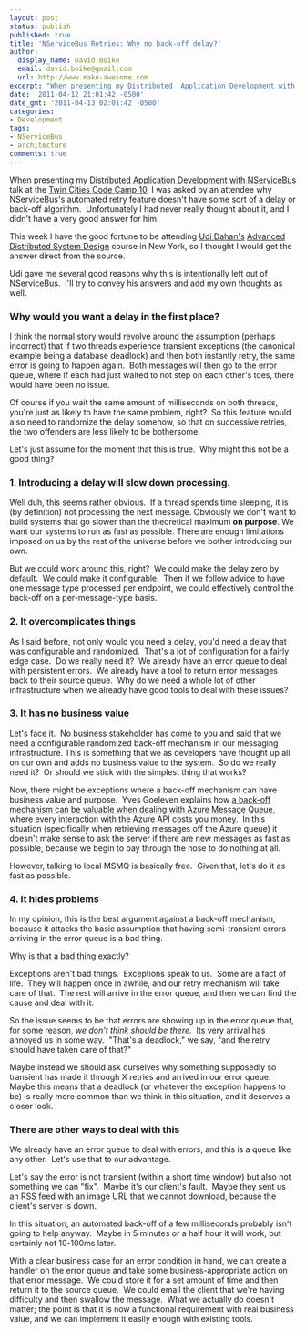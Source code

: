 ```yaml
---
layout: post
status: publish
published: true
title: 'NServiceBus Retries: Why no back-off delay?'
author:
  display_name: David Boike
  email: david.boike@gmail.com
  url: http://www.make-awesome.com
excerpt: "When presenting my Distributed  Application Development with NServiceBus talk at the Twin  Cities Code Camp 10, I was asked by an attendee why NServiceBus's automated  retry feature doesn't have some sort of a delay or back-off algorithm.&nbsp; Unfortunately  I had never really thought about it, and I didn't have a very good answer for him.\r\n\r\nThis  week I have the good fortune to be attending Udi  Dahan's Advanced  Distributed System Design course in New York, so I thought I would get the  answer direct from the source.\r\n\r\nUdi gave me several good reasons why this  is intentionally left out of NServiceBus.&nbsp; I'll try to convey his answers and  add my own thoughts as well.\r\n\r\n"
date: '2011-04-12 21:01:42 -0500'
date_gmt: '2011-04-13 02:01:42 -0500'
categories:
- Development
tags:
- NServiceBus
- architecture
comments: true
---
```

When presenting my [Distributed Application Development with NServiceBu](http://www.make-awesome.com/presentations/)s talk at the [Twin Cities Code Camp 10](http://www.twincitiescodecamp.com), I was asked by an attendee why NServiceBus's automated retry feature doesn't have some sort of a delay or back-off algorithm.  Unfortunately I had never really thought about it, and I didn't have a very good answer for him.

This week I have the good fortune to be attending [Udi Dahan's](http://www.udidahan.com) [Advanced Distributed System Design](http://www.udidahan.com/training/#Advanced_Distributed_System_Design) course in New York, so I thought I would get the answer direct from the source.

Udi gave me several good reasons why this is intentionally left out of NServiceBus.  I'll try to convey his answers and add my own thoughts as well.

### Why would you want a delay in the first place?

 I think the normal story would revolve around the assumption (perhaps incorrect) that if two threads experience transient exceptions (the canonical example being a database deadlock) and then both instantly retry, the same error is going to happen again.  Both messages will then go to the error queue, where if each had just waited to not step on each other's toes, there would have been no issue.

Of course if you wait the same amount of milliseconds on both threads, you're just as likely to have the same problem, right?  So this feature would also need to randomize the delay somehow, so that on successive retries, the two offenders are less likely to be bothersome.

Let's just assume for the moment that this is true.  Why might this not be a good thing?

### 1. Introducing a delay will slow down processing.

 Well duh, this seems rather obvious.  If a thread spends time sleeping, it is (by definition) not processing the next message. Obviously we don't want to build systems that go slower than the theoretical maximum **on purpose**. We want our systems to run as fast as possible. There are enough limitations imposed on us by the rest of the universe before we bother introducing our own.

But we could work around this, right?  We could make the delay zero by default.  We could make it configurable.  Then if we follow advice to have one message type processed per endpoint, we could effectively control the back-off on a per-message-type basis.

### 2. It overcomplicates things

 As I said before, not only would you need a delay, you'd need a delay that was configurable and randomized.  That's a lot of configuration for a fairly edge case.  Do we really need it?  We already have an error queue to deal with persistent errors.  We already have a tool to return error messages back to their source queue.  Why do we need a whole lot of other infrastructure when we already have good tools to deal with these issues?

### 3. It has no business value

 Let's face it.  No business stakeholder has come to you and said that we need a configurable randomized back-off mechanism in our messaging infrastructure. This is something that we as developers have thought up all on our own and adds no business value to the system.  So do we really need it?  Or should we stick with the simplest thing that works?

Now, there might be exceptions where a back-off mechanism can have business value and purpose.  Yves Goeleven explains how [a back-off mechanism can be valuable when dealing with Azure Message Queue](https://cloudshaper.wordpress.com/2010/11/06/operational-costs-of-an-azure-message-queue/), where every interaction with the Azure API costs you money.  In this situation (specifically when retrieving messages off the Azure queue) it doesn't make sense to ask the server if there are new messages as fast as possible, because we begin to pay through the nose to do nothing at all.

However, talking to local MSMQ is basically free.  Given that, let's do it as fast as possible.

### 4. It hides problems

 In my opinion, this is the best argument against a back-off mechanism, because it attacks the basic assumption that having semi-transient errors arriving in the error queue is a bad thing.

Why is that a bad thing exactly?

Exceptions aren't bad things.  Exceptions speak to us.  Some are a fact of life.  They will happen once in awhile, and our retry mechanism will take care of that.  The rest will arrive in the error queue, and then we can find the cause and deal with it.

So the issue seems to be that errors are showing up in the error queue that, for some reason, *we don't think should be there*.  Its very arrival has annoyed us in some way.  "That's a deadlock," we say, "and the retry should have taken care of that?"

Maybe instead we should ask ourselves why something supposedly so transient has made it through X retries and arrived in our error queue.  Maybe this means that a deadlock (or whatever the exception happens to be) is really more common than we think in this situation, and it deserves a closer look.

### There are other ways to deal with this

 We already have an error queue to deal with errors, and this is a queue like any other.  Let's use that to our advantage.

Let's say the error is not transient (within a short time window) but also not something we can "fix".  Maybe it's our client's fault.  Maybe they sent us an RSS feed with an image URL that we cannot download, because the client's server is down.

In this situation, an automated back-off of a few milliseconds probably isn't going to help anyway.  Maybe in 5 minutes or a half hour it will work, but certainly not 10-100ms later.

With a clear business case for an error condition in hand, we can create a handler on the error queue and take some business-appropriate action on that error message.  We could store it for a set amount of time and then return it to the source queue.  We could email the client that we're having difficulty and then swallow the message.  What we actually do doesn't matter; the point is that it is now a functional requirement with real business value, and we can implement it easily enough with existing tools.
